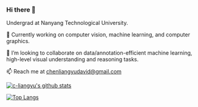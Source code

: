 ### Hi there 👋

<!--
**c-liangyu/c-liangyu** is a ✨ _special_ ✨ repository because its `README.md` (this file) appears on your GitHub profile.

Here are some ideas to get you started:

- 🔭 I’m currently working on ...
- 🌱 I’m currently learning ...
- 👯 I’m looking to collaborate on ...
- 🤔 I’m looking for help with ...
- 💬 Ask me about ...
- 📫 How to reach me: ...
- 😄 Pronouns: ...
- ⚡ Fun fact: ...
-->

Undergrad at Nanyang Technological University.

🔭 Currently working on computer vision, machine learning, and computer graphics.

👯 I’m looking to collaborate on data/annotation-efficient machine learning, high-level visual understanding and reasoning tasks.

📫 Reach me at chenliangyudavid@gmail.com

[![c-liangyu's github stats](https://github-readme-stats.vercel.app/api?username=c-liangyu&show_icons=true)](https://github.com/c-liangyu/)


[![Top Langs](https://github-readme-stats.vercel.app/api/top-langs/?username=c-liangyu&layout=compact)](https://github.com/Christmas/github-readme-stats)

